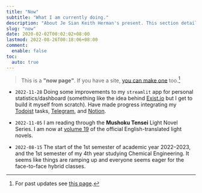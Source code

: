 ```yaml
---
title: "Now"
subtitle: "What I am currently doing."
description: "About Je Sian Keith Herman's present. This section details what he does currently."
slug: "now"
date: 2020-02-02T00:02:02+08:00
lastmod: 2022-08-26T00:18:06+08:00
comment:
  enable: false
toc:
  auto: true
---
```


> This is a **"now page"**. If you have a site, [you can make one](http://nownownow.com/about) too.[^1]

[^1]: For past updates see [this page](/past).

+ `2022-11-28` Doing some improvements to my `streamlit` app for personal statistics/dashboard (something like the idea behind [Exist.io](https://exist.io/) but I get to build it myself from scratch). Have made progress integrating my [Todoist](https://todoist.com) tasks, [Telegram](https://telegram.org/), and [Notion](https://www.notion.so/).

+ `2022-11-05` I am reading through the **Mushoku Tensei** Light Novel Series. I am now at [volume 19](https://g.co/kgs/SS4fm1) of the official English-translated light novels.

+ `2022-08-15` The start of the 1st semester of academic year 2022–2023, and the 1st semester of my 4th year studying Chemical Engineering. It seems like things are ramping up and everyone seems eager for the face-to-face hybrid classes.

<!-- ## Reading Now
<iframe width="100%" height="840" src="https://glasp.co/embed?u=FImhgd6ZQWazLTpyJTMNcLCiN6f1&n=6" title="Glasp Profile Embed" frameborder="0"></iframe> -->
